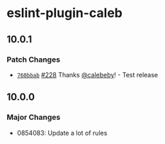 # eslint-plugin-caleb

## 10.0.1

### Patch Changes

- [`760bbab`](https://github.com/calebeby/eslint-config/commit/760bbabcb7c7a73111dbffc361232e9cec3e656a)
  [#228](https://github.com/calebeby/eslint-config/pull/228) Thanks
  [@calebeby](https://github.com/calebeby)! - Test release

## 10.0.0

### Major Changes

- 0854083: Update a lot of rules
